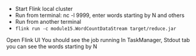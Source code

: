 - Start Flink local cluster
- Run from terminal: nc -l 9999, enter words starting by N and others
- Run from another terminal 
- `flink run -c module15.WordCountDataStream target/reduce.jar
  `

Open Flink UI 
You should see the job running
In TaskManager, Stdout tab you can see the words starting by N

